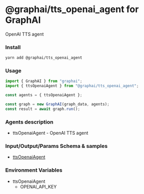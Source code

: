 
# @graphai/tts_openai_agent for GraphAI

OpenAI TTS agent

### Install

```sh
yarn add @graphai/tts_openai_agent
```


### Usage

```typescript
import { GraphAI } from "graphai";
import { ttsOpenaiAgent } from "@graphai/tts_openai_agent";

const agents = { ttsOpenaiAgent };

const graph = new GraphAI(graph_data, agents);
const result = await graph.run();
```

### Agents description
- ttsOpenaiAgent - OpenAI TTS agent

### Input/Output/Params Schema & samples
 - [ttsOpenaiAgent](https://github.com/receptron/graphai-agents/blob/main/docs/agentDocs/voice/ttsOpenaiAgent.md)



### Environment Variables
 - ttsOpenaiAgent
   - OPENAI_API_KEY







